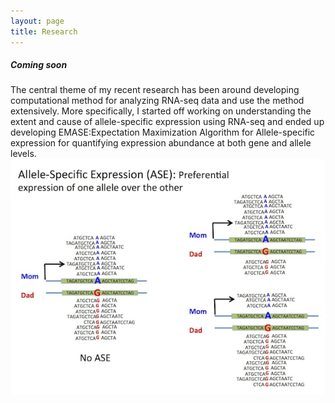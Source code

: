 ```yaml
---
layout: page
title: Research
---
```


##### Coming soon
The central theme of my recent research has been around developing computational method for analyzing RNA-seq data and use the method extensively. More specifically, I started off working on understanding the extent and cause of allele-specific expression using RNA-seq and ended up developing EMASE:Expectation Maximization Algorithm for Allele-specific expression for quantifying expression abundance at both gene and allele levels.
![ASE](/public/images/ASE-cartoon.jpg)

